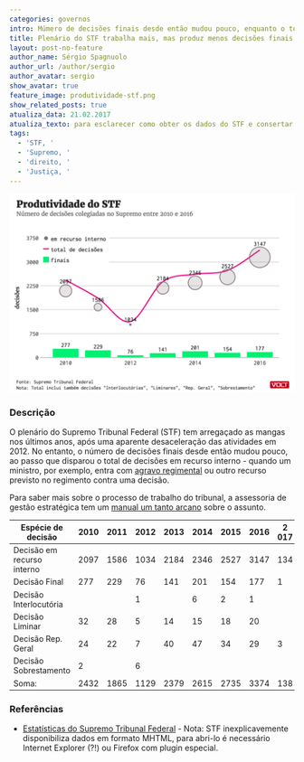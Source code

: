 ```yaml
---
categories: governos
intro: Múmero de decisões finais desde então mudou pouco, enquanto o total de decisões em recurso interno disparou
title: Plenário do STF trabalha mais, mas produz menos decisões finais do que em 2010
layout: post-no-feature
author_name: Sérgio Spagnuolo
author_url: /author/sergio
author_avatar: sergio
show_avatar: true
feature_image: produtividade-stf.png
show_related_posts: true
atualiza_data: 21.02.2017
atualiza_texto: para esclarecer como obter os dados do STF e consertar erro de digitação
tags:
  - 'STF, '
  - 'Supremo, '
  - 'direito, '
  - 'Justiça, '
---
```


![Grafico stf produtividade](/graf/produtividade-stf.png)

### Descrição

O plenário do Supremo Tribunal Federal (STF) tem arregaçado as mangas nos últimos anos, após uma aparente desaceleração das atividades em 2012. No entanto, o número de decisões finais desde então mudou pouco, ao passo que disparou o total de decisões em recurso interno - quando um ministro, por exemplo, entra com [agravo regimental](http://www.stf.jus.br/portal/glossario/verVerbete.asp?letra=A&id=133) ou outro recurso previsto no regimento contra uma decisão.

Para saber mais sobre o processo de trabalho do tribunal, a assessoria de gestão estratégica tem um [manual um tanto arcano](http://www.stf.jus.br/portal/cms/verTexto.asp?servico=estatistica&pagina=explicafases) sobre o assunto.

| Espécie de decisão         | 2010  | 2011  | 2012  | 2013  | 2014  | 2015  | 2016  | 2 017 |
|----------------------------|-------|-------|-------|-------|-------|-------|-------|-------|
| Decisão em recurso interno | 2097  | 1586  | 1034  | 2184  | 2346  | 2527  | 3147  | 134   |
| Decisão Final              | 277   | 229   | 76    | 141   | 201   | 154   | 177   | 1     |
| Decisão Interlocutória     |       |       | 1     |       | 6     | 2     | 1     |       |
| Decisão Liminar            | 32    | 28    | 5     | 14    | 15    | 18    | 20    |       |
| Decisão Rep. Geral         | 24    | 22    | 7     | 40    | 47    | 34    | 29    | 3     |
| Decisão Sobrestamento      | 2     |       | 6     |       |       |       |       |       |
| Soma:                      | 2432  | 1865  | 1129  | 2379  | 2615  | 2735  | 3374  | 138   |


### Referências


- [Estatísticas do Supremo Tribunal Federal](http://www.stf.jus.br/portal/cms/verTexto.asp?servico=estatistica&pagina=decisoesinicio) - Nota: STF inexplicavemente disponibiliza dados em formato MHTML, para abri-lo é necessário Internet Explorer (?!) ou Firefox com plugin especial.
